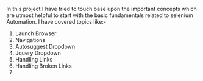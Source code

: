 In this project I have tried to touch base upon the important concepts which are utmost helpful to start with the basic fundamentals related to selenium Automation. I have covered topics like:-

1. Launch Browser
2. Navigations
3. Autosuggest Dropdown
4. Jquery Dropdown
5. Handling Links
6. Handling Broken Links
7. 
